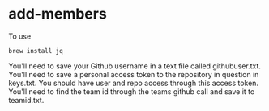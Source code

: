 # add-members

To use

```
brew install jq
```

You'll need to save your Github username in a text file called githubuser.txt. You'll need to save a personal access token to the repository in question in keys.txt. You should have user and repo access through this access token. You'll need to find the team id through the teams github call and save it to teamid.txt. 

